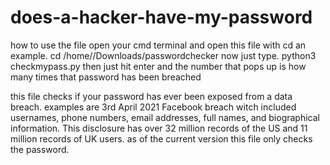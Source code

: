 # does-a-hacker-have-my-password
how to use the file
open your cmd terminal and open this file with cd an example. cd /home/<user>/Downloads/passwordchecker  now just type. python3 checkmypass.py <yourpassword>  then just hit enter and the number that pops up is how many times that password has been breached

this file checks if your password has ever been exposed from a data breach. examples are 3rd April 2021 Facebook breach witch included usernames, phone numbers, email addresses, full names, and biographical information. This disclosure has over 32 million records of the US and 11 million records of UK users. as of the current version this file only checks the password.
